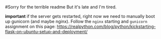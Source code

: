 #Sorry for the terrible readme
But it's late and I'm tired.

**important**
if the server gets restarted, right now we need to manually boot up gunicorn (and maybe nginx). Follow the `nginx` starting and `gunicorn` assignment on this page:
https://realpython.com/blog/python/kickstarting-flask-on-ubuntu-setup-and-deployment/
